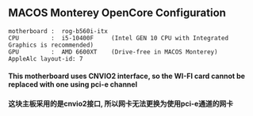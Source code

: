 ## MACOS Monterey OpenCore Configuration

```
motherboard :  rog-b560i-itx
CPU         :  i5-10400F     (Intel GEN 10 CPU with Integrated Graphics is recommended)
GPU         :  AMD 6600XT    (Drive-free in MACOS Monterey)
AppleAlc layout-id: 7

```

#### This motherboard uses CNVIO2 interface, so the WI-FI card cannot be replaced with one using pci-e channel
#### 这块主板采用的是cnvio2接口, 所以网卡无法更换为使用pci-e通道的网卡
